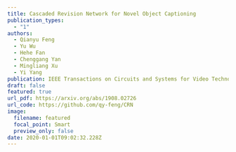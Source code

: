 ```yaml
---
title: Cascaded Revision Network for Novel Object Captioning
publication_types:
  - "1"
authors:
  - Qianyu Feng
  - Yu Wu
  - Hehe Fan
  - Chenggang Yan
  - Mingliang Xu
  - Yi Yang
publication: IEEE Transactions on Circuits and Systems for Video Technology (TCSVT)
draft: false
featured: true
url_pdf: https://arxiv.org/abs/1908.02726
url_code: https://github.com/qy-feng/CRN
image:
  filename: featured
  focal_point: Smart
  preview_only: false
date: 2020-01-01T09:02:32.228Z
---
```

